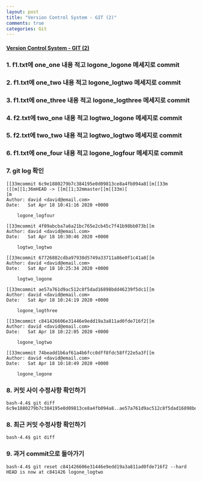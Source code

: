 ```yaml
---
layout: post
title: "Version Control System - GIT (2)"
comments: true
categories: Git
---
```


#### <u><b> Version Control System - GIT (2) </b></u>

### 1. f1.txt에 one_one 내용 적고 logone_logone 메세지로 commit
### 2. f1.txt에 one_two 내용 적고 logone_logtwo 메세지로 commit
### 3. f1.txt에 one_three 내용 적고 logone_logthree 메세지로 commit
### 4. f2.txt에 two_one 내용 적고 logtwo_logone 메세지로 commit
### 5. f2.txt에 two_two 내용 적고 logtwo_logtwo 메세지로 commit
### 6. f1.txt에 one_four 내용 적고 logone_logfour 메세지로 commit


### 7. git log 확인

~~~
[[33mcommit 6c9e1880279b7c384195e0d09813ce8a4fb094a8[[m[[33m ([[m[[1;36mHEAD -> [[m[[1;32mmaster[[m[[33m)[
[m
Author: david <david@email.com>
Date:   Sat Apr 18 10:41:16 2020 +0000

    logone_logfour

[[33mcommit 4f09abcba7a6a21bc765e2cb45c7f41b98bb073b[[m
Author: david <david@email.com>
Date:   Sat Apr 18 10:30:46 2020 +0000

    logtwo_logtwo

[[33mcommit 67726882cdba97938d5749a33711a86e0f1c41a8[[m
Author: david <david@email.com>
Date:   Sat Apr 18 10:25:34 2020 +0000

    logtwo_logone

[[33mcommit ae57a761d9ac512c8f5dad16898bdd46239f5dc1[[m
Author: david <david@email.com>
Date:   Sat Apr 18 10:24:19 2020 +0000

    logone_logthree

[[33mcommit c841426606e31446e9edd19a3a811ad0fde716f2[[m
Author: david <david@email.com>
Date:   Sat Apr 18 10:22:05 2020 +0000

    logone_logtwo

[[33mcommit 74beadd1b6af61a4b6fcc0dff8fdc58ff22e5a3f[[m
Author: david <david@email.com>
Date:   Sat Apr 18 10:18:49 2020 +0000

    logone_logone
~~~

### 8. 커밋 사이 수정사항 확인하기

~~~
bash-4.4$ git diff 6c9e1880279b7c384195e0d09813ce8a4fb094a8..ae57a761d9ac512c8f5dad16898bdd46239f5dc1
~~~

### 8. 최근 커밋 수정사항 확인하기

~~~
bash-4.4$ git diff
~~~

### 9. 과거 commit으로 돌아가기

~~~
bash-4.4$ git reset c841426606e31446e9edd19a3a811ad0fde716f2 --hard
HEAD is now at c841426 logone_logtwo
~~~